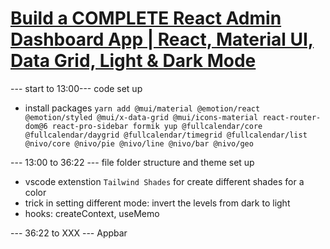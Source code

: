 # [Build a COMPLETE React Admin Dashboard App | React, Material UI, Data Grid, Light & Dark Mode](https://www.youtube.com/watch?v=wYpCWwD1oz0)

--- start to 13:00--- code set up

- install packages
  `yarn add @mui/material @emotion/react @emotion/styled @mui/x-data-grid @mui/icons-material react-router-dom@6 react-pro-sidebar formik yup @fullcalendar/core @fullcalendar/daygrid @fullcalendar/timegrid @fullcalendar/list @nivo/core @nivo/pie @nivo/line @nivo/bar @nivo/geo`

--- 13:00 to 36:22 --- file folder structure and theme set up

- vscode extenstion `Tailwind Shades` for create different shades for a color
- trick in setting different mode: invert the levels from dark to light
- hooks: createContext, useMemo

--- 36:22 to XXX --- Appbar
